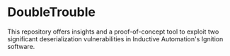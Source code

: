 # DoubleTrouble
This repository offers insights and a proof-of-concept tool to exploit two significant deserialization vulnerabilities in Inductive Automation's Ignition software.
